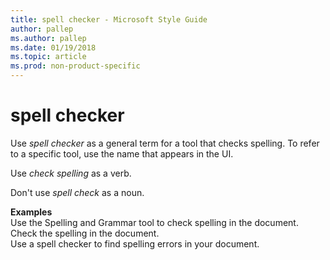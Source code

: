 ```yaml
---
title: spell checker - Microsoft Style Guide
author: pallep
ms.author: pallep
ms.date: 01/19/2018
ms.topic: article
ms.prod: non-product-specific
---
```


# spell checker

Use *spell checker* as a general term for a tool that checks spelling. To refer to a specific tool, use the name that appears in the UI. 

Use *check spelling* as a verb. 

Don't use *spell check* as a noun.

**Examples**  
Use the Spelling and Grammar tool to check spelling in the document.   
Check the spelling in the document.  
Use a spell checker to find spelling errors in your document. 
